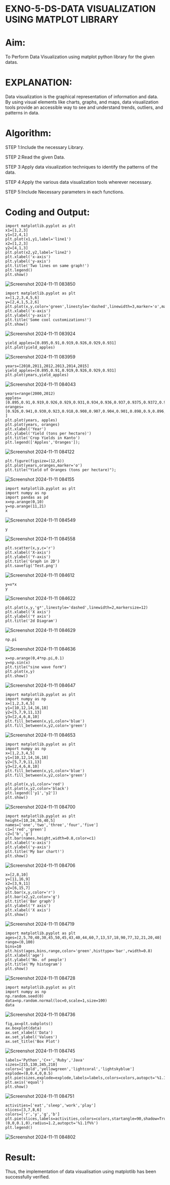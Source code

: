 # EXNO-5-DS-DATA VISUALIZATION USING MATPLOT LIBRARY

# Aim:
  To Perform Data Visualization using matplot python library for the given datas.

# EXPLANATION:
Data visualization is the graphical representation of information and data. By using visual elements like charts, graphs, and maps, data visualization tools provide an accessible way to see and understand trends, outliers, and patterns in data.

# Algorithm:
STEP 1:Include the necessary Library.

STEP 2:Read the given Data.

STEP 3:Apply data visualization techniques to identify the patterns of the data.

STEP 4:Apply the various data visualization tools wherever necessary.

STEP 5:Include Necessary parameters in each functions.

# Coding and Output:
```
import matplotlib.pyplot as plt
x1=[1,2,3]
y1=[2,4,1]
plt.plot(x1,y1,label='line1')
x2=[1,2,3]
y2=[4,1,3]
plt.plot(x2,y2,label='line2')
plt.xlabel('x-axis')
plt.ylabel('y-axis')
plt.title('Two lines on same graph!')
plt.legend()
plt.show()
```

![Screenshot 2024-11-11 083850](https://github.com/user-attachments/assets/85a37301-878a-47c5-b42e-d9cc2b5e7bb7)

```
import matplotlib.pyplot as plt
x=[1,2,3,4,5,6]
y=[2,4,1,5,2,6]
plt.plot(x,y,color='green',linestyle='dashed',linewidth=3,marker='o',markerfacecolor='blue',markersize=12)
plt.xlabel('x-axis')
plt.ylabel('y-axis')
plt.title('Some cool customizations!')
plt.show()
```

![Screenshot 2024-11-11 083924](https://github.com/user-attachments/assets/ae3f0c37-c141-44a2-8019-35d9830b856e)

```
yield_apples=[0.895,0.91,0.919,0.926,0.929,0.931]
plt.plot(yield_apples)
```

![Screenshot 2024-11-11 083959](https://github.com/user-attachments/assets/5d9c7080-7743-4900-b114-34d73265989c)

```
years=[2010,2011,2012,2013,2014,2015]
yield_apples=[0.895,0.91,0.919,0.926,0.929,0.931]
plt.plot(years,yield_apples)
```

![Screenshot 2024-11-11 084043](https://github.com/user-attachments/assets/de73eb07-aa73-4cb2-81c2-a993e8cbb4e0)

```
years=range(2000,2012)
apples=[0.895,0.91,0.919,0.926,0.929,0.931,0.934,0.936,0.937,0.9375,0.9372,0.939]
oranges=[0.926,0.941,0.930,0.923,0.918,0.908,0.907,0.904,0.901,0.898,0.9,0.896, ]
plt.plot(years, apples)
plt.plot(years, oranges)
plt.xlabel('Year')
plt.ylabel('Yield (tons per hectare)')
plt.title('Crop Yields in Kanto')
plt.legend(['Apples','Oranges']);
```

![Screenshot 2024-11-11 084122](https://github.com/user-attachments/assets/8bdc1268-4fe6-4f4e-b643-838a53eed3db)

```
plt.figure(figsize=(12,6))
plt.plot(years,oranges,marker='o')
plt.title("Yield of Oranges (tons per hectare)");
```

![Screenshot 2024-11-11 084155](https://github.com/user-attachments/assets/7c489155-06df-4170-854b-674db555b9c3)

```
import matplotlib.pyplot as plt
import numpy as np
import pandas as pd
x=np.arange(0,10)
y=np.arange(11,21)
x
```

![Screenshot 2024-11-11 084549](https://github.com/user-attachments/assets/6ca841f9-1c3a-43cf-81a9-35c6c6e96ff8)

```
y
```

![Screenshot 2024-11-11 084558](https://github.com/user-attachments/assets/66d971c9-cd76-4df3-afef-6ec33a146842)

```
plt.scatter(x,y,c='r')
plt.xlabel('X-axis')
plt.ylabel('Y-axis')
plt.title('Graph in 2D')
plt.savefig('Test.png')
```

![Screenshot 2024-11-11 084612](https://github.com/user-attachments/assets/164a2391-5d02-4720-aa84-52731a8ffb28)

```
y=x*x
y
```

![Screenshot 2024-11-11 084622](https://github.com/user-attachments/assets/fa0b7ff7-093f-4edb-86c8-66f72ef51b7c)

```
plt.plot(x,y,'g*',linestyle='dashed',linewidth=2,markersize=12)
plt.xlabel('X axis')
plt.ylabel('Y axis')
plt.title('2d Diagram')
```

![Screenshot 2024-11-11 084629](https://github.com/user-attachments/assets/8049971b-963f-4f79-826e-08bd892db6aa)

```
np.pi
```

![Screenshot 2024-11-11 084636](https://github.com/user-attachments/assets/00587a76-60e5-49f5-92d7-5f1fcd6fd0a2)

```
x=np.arange(0,4*np.pi,0.1)
y=np.sin(x)
plt.title("sine wave form")
plt.plot(x,y)
plt.show()
```

![Screenshot 2024-11-11 084647](https://github.com/user-attachments/assets/6518b0e3-8e07-4a33-b4b0-a2582a0eea7d)

```
import matplotlib.pyplot as plt
import numpy as np
x=[1,2,3,4,5]
y1=[10,12,14,16,18]
y2=[5,7,9,11,13]
y3=[2,4,6,8,10]
plt.fill_between(x,y1,color='blue')
plt.fill_between(x,y2,color='green')
```

![Screenshot 2024-11-11 084653](https://github.com/user-attachments/assets/c801e27a-11b2-4d1e-bc86-637b7d4b95b6)

```
import matplotlib.pyplot as plt
import numpy as np
x=[1,2,3,4,5]
y1=[10,12,14,16,18]
y2=[5,7,9,11,13]
y3=[2,4,6,8,10]
plt.fill_between(x,y1,color='blue')
plt.fill_between(x,y2,color='green')

plt.plot(x,y1,color='red')
plt.plot(x,y2,color='black')
plt.legend(['y1','y2'])
plt.show()
```

![Screenshot 2024-11-11 084700](https://github.com/user-attachments/assets/611dcbc8-be1d-4ac2-81b0-65df6af6115d)

```
import matplotlib.pyplot as plt
height=[10,24,36,40,5]
names=['one','two','three','four','five']
c1=['red','green']
c2=['b','g']
plt.bar(names,height,width=0.8,color=c1)
plt.xlabel('x-axis')
plt.ylabel('y-axis')
plt.title('My bar chart!')
plt.show()
```

![Screenshot 2024-11-11 084706](https://github.com/user-attachments/assets/08dd937a-cbef-4dc4-b4d6-03a6094672ec)

```
x=[2,8,10]
y=[11,16,9]
x2=[3,9,11]
y2=[6,15,7]
plt.bar(x,y,color='r')
plt.bar(x2,y2,color='g')
plt.title('Bar graph')
plt.ylabel('Y axis')
plt.xlabel('X axis')
plt.show()
```

![Screenshot 2024-11-11 084719](https://github.com/user-attachments/assets/1f3b9893-23ee-4fc1-95a3-3a82b185fbac)

```
import matplotlib.pyplot as plt
ages=[2,5,70,40,30,45,50,45,43,40,44,60,7,13,57,18,90,77,32,21,20,40]
range=(0,100)
bins=10
plt.hist(ages,bins,range,color='green',histtype='bar',rwidth=0.8)
plt.xlabel('age')
plt.ylabel('No. of people')
plt.title('My histogram')
plt.show()
```

![Screenshot 2024-11-11 084728](https://github.com/user-attachments/assets/08a658c2-64d5-4c0e-a7c9-8a05f1863076)

```
import matplotlib.pyplot as plt
import numpy as np
np.random.seed(0)
data=np.random.normal(loc=0,scale=1,size=100)
data
```

![Screenshot 2024-11-11 084736](https://github.com/user-attachments/assets/9735305e-3d20-47fb-b114-572ed913079e)

```
fig,ax=plt.subplots()
ax.boxplot(data)
ax.set_xlabel('Data')
ax.set_ylabel('Values')
ax.set_title('Box Plot')
```

![Screenshot 2024-11-11 084745](https://github.com/user-attachments/assets/1307b6a2-40ff-48d9-aff0-811e513c92c4)

```
labels='Python','C++','Ruby','Java'
sizes=[215,130,245,210]
colors=['gold','yellowgreen','lightcoral','lightskyblue']
explode=(0,0.4,0,0.5)
plt.pie(sizes,explode=explode,labels=labels,colors=colors,autopct='%1.1f%%',shadow=True)
plt.axis('equal')
plt.show()
```

![Screenshot 2024-11-11 084751](https://github.com/user-attachments/assets/1bb1b7a2-7f4b-48dc-b0a8-a27eb22e952f)

```
activities=['eat','sleep','work','play']
slices=[3,7,8,6]
colors=['r','y','g','b']
plt.pie(slices,labels=activities,colors=colors,startangle=90,shadow=True,explode=(0,0,0.1,0),radius=1.2,autopct='%1.1f%%')
plt.legend()
```

![Screenshot 2024-11-11 084802](https://github.com/user-attachments/assets/25498fc8-b447-4bef-961a-3895d98e66b6)

# Result:
Thus, the implementation of data visualisation using matplotlib has been successfully verified.
